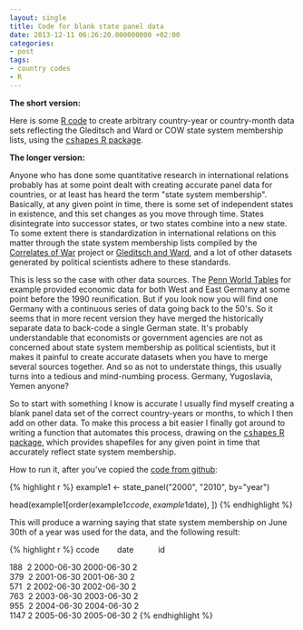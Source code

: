 ```yaml
---
layout: single
title: Code for blank state panel data
date: 2013-12-11 06:26:20.000000000 +02:00
categories:
- post
tags:
- country codes
- R
---
```



**The short version:**

Here is some [R code](https://github.com/andybega/R_utilities/blob/master/data/state-panel.r) to create arbitrary country-year or country-month data sets reflecting the Gleditsch and Ward or COW state system membership lists, using the [<tt>cshapes</tt> R package](http://cran.r-project.org/web/packages/cshapes/index.html).

**The longer version:**

Anyone who has done some quantitative research in international relations probably has at some point dealt with creating accurate panel data for countries, or at least has heard the term "state system membership". Basically, at any given point in time, there is some set of independent states in existence, and this set changes as you move through time. States disintegrate into successor states, or two states combine into a new state. To some extent there is standardization in international relations on this matter through the state system membership lists compiled by the [Correlates of War](http://www.correlatesofwar.org/COW2%20Data/SystemMembership/2011/System2011.html) project or [Gleditsch and Ward](http://privatewww.essex.ac.uk/~ksg/statelist.html), and a lot of other datasets generated by political scientists adhere to these standards.

This is less so the case with other data sources. The [Penn World Tables](https://pwt.sas.upenn.edu/) for example provided economic data for both West and East Germany at some point before the 1990 reunification. But if you look now you will find one Germany with a continuous series of data going back to the 50's. So it seems that in more recent version they have merged the historically separate data to back-code a single German state. It's probably understandable that economists or government agencies are not as concerned about state system membership as political scientists, but it makes it painful to create accurate datasets when you have to merge several sources together. And so as not to understate things, this usually turns into a tedious and mind-numbing process. Germany, Yugoslavia, Yemen anyone?

So to start with something I know is accurate I usually find myself creating a blank panel data set of the correct country-years or months, to which I then add on other data. To make this process a bit easier I finally got around to writing a function that automates this process, drawing on the [<tt>cshapes</tt> R package](http://cran.r-project.org/web/packages/cshapes/index.html), which provides shapefiles for any given point in time that accurately reflect state system membership.

How to run it, after you've copied the [code from github](https://github.com/andybega/R_utilities/blob/master/data/state-panel.r):

{% highlight r %}
example1 <- state_panel("2000", "2010", by="year")

head(example1[order(example1$ccode, example1$date), ])
{% endhighlight %}

This will produce a warning saying that state system membership on June 30th of a year was used for the data, and the following result:

{% highlight r %}
ccode        date           id

188  2 2000-06-30 2000-06-30 2  
379  2 2001-06-30 2001-06-30 2  
571  2 2002-06-30 2002-06-30 2  
763  2 2003-06-30 2003-06-30 2  
955  2 2004-06-30 2004-06-30 2  
1147 2 2005-06-30 2005-06-30 2
{% endhighlight %}